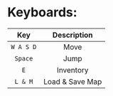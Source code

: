 # Keyboards:
| Key | Description |
| :---: | :---: |
| `W A S D` | Move |
| `Space` | Jump |
| `E` | Inventory |
| `L & M` | Load & Save Map |


